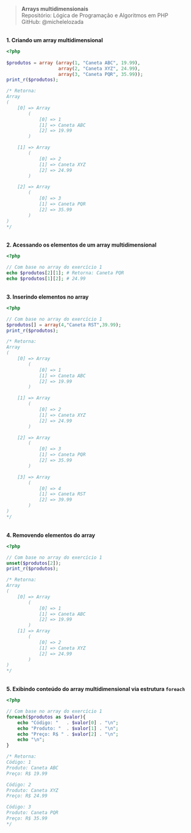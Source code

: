 > **Arrays multidimensionais**     
> Repositório: Lógica de Programação e Algoritmos em PHP   
> GitHub: @michelelozada
&nbsp;
     
&nbsp;     
**1. Criando um array multidimensional**
```php 
<?php   
	
$produtos = array (array(1, "Caneta ABC", 19.99),
	               array(2, "Caneta XYZ", 24.99),
	               array(3, "Caneta PQR", 35.99));
print_r($produtos);

/* Retorna:
Array
(
    [0] => Array
        (
            [0] => 1
            [1] => Caneta ABC
            [2] => 19.99
        )

    [1] => Array
        (
            [0] => 2
            [1] => Caneta XYZ
            [2] => 24.99
        )

    [2] => Array
        (
            [0] => 3
            [1] => Caneta PQR
            [2] => 35.99
        )
)
*/
```
&nbsp;
&nbsp;       
**2. Acessando os elementos de um array multidimensional**
```php 
<?php   

// Com base no array do exercício 1 
echo $produtos[2][1]; # Retorna: Caneta PQR
echo $produtos[1][2]; # 24.99
```
&nbsp;
&nbsp;  
**3. Inserindo elementos no array**
```php 
<?php   

// Com base no array do exercício 1 
$produtos[] = array(4,"Caneta RST",39.99);
print_r($produtos);

/* Retorna:
Array
(
    [0] => Array
        (
            [0] => 1
            [1] => Caneta ABC
            [2] => 19.99
        )

    [1] => Array
        (
            [0] => 2
            [1] => Caneta XYZ
            [2] => 24.99
        )

    [2] => Array
        (
            [0] => 3
            [1] => Caneta PQR
            [2] => 35.99
        )

    [3] => Array
        (
            [0] => 4
            [1] => Caneta RST
            [2] => 39.99
        )
)
*/
```
&nbsp;
&nbsp;  
**4. Removendo elementos do array**
```php 
<?php   

// Com base no array do exercício 1 
unset($produtos[2]);
print_r($produtos);

/* Retorna:
Array
(
    [0] => Array
        (
            [0] => 1
            [1] => Caneta ABC
            [2] => 19.99
        )
    [1] => Array
        (
            [0] => 2
            [1] => Caneta XYZ
            [2] => 24.99
        )
)
*/
```
&nbsp;
&nbsp;  
**5. Exibindo conteúdo do array multidimensional via estrutura `foreach`**
```php 
<?php   

// Com base no array do exercício 1 
foreach($produtos as $valor){
	echo "Código: "   . $valor[0] . "\n"; 
	echo "Produto: "  . $valor[1] . "\n"; 
	echo "Preço: R$ " . $valor[2] . "\n"; 
	echo "\n";
}

/* Retorna:
Código: 1
Produto: Caneta ABC
Preço: R$ 19.99

Código: 2
Produto: Caneta XYZ
Preço: R$ 24.99

Código: 3
Produto: Caneta PQR
Preço: R$ 35.99
*/